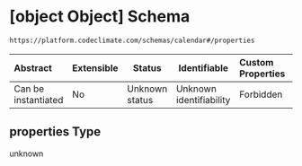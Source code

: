 # \[object Object] Schema

```txt
https://platform.codeclimate.com/schemas/calendar#/properties
```




| Abstract            | Extensible | Status         | Identifiable            | Custom Properties | Additional Properties | Access Restrictions | Defined In                                                                          |
| :------------------ | ---------- | -------------- | ----------------------- | :---------------- | --------------------- | ------------------- | ----------------------------------------------------------------------------------- |
| Can be instantiated | No         | Unknown status | Unknown identifiability | Forbidden         | Allowed               | none                | [Calendar.schema.json\*](../../schemas/Calendar.schema.json "open original schema") |

## properties Type

unknown
